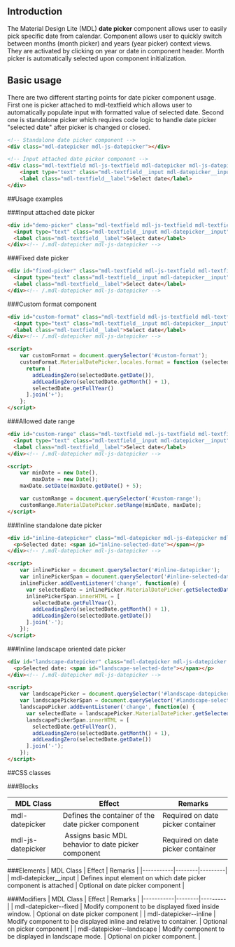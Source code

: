 ## Introduction
The Material Design Lite (MDL) **date picker** component allows user to easily pick specific date from calendar. Component allows user to quickly switch between months (month picker) and years (year picker) context views. They are activated by clicking on year or date in component header. Month picker is automatically selected upon component initialization.

## Basic usage
There are two different starting points for date picker component usage.
First one is picker attached to mdl-textfield which allows user to automatically populate input with formatted value of selected date.
Second one is standalone picker which requires code logic to handle date picker "selected date" after picker is changed or closed.

```html
<!-- Standalone date picker component -->
<div class="mdl-datepicker mdl-js-datepicker"></div>
```

```html
<!-- Input attached date picker component -->
<div class="mdl-textfield mdl-js-textfield mdl-datepicker mdl-js-datepicker">
    <input type="text" class="mdl-textfield__input mdl-datepicker__input">
    <label class="mdl-textfield__label">Select date</label>
</div>
```

##Usage examples

###Input attached date picker

```html
<div id="demo-picker" class="mdl-textfield mdl-js-textfield mdl-textfield--floating-label mdl-datepicker mdl-js-datepicker">
  <input type="text" class="mdl-textfield__input mdl-datepicker__input" required>
  <label class="mdl-textfield__label">Select date</label>
</div><!-- /.mdl-datepicker mdl-js-datepicker -->
```

###Fixed date picker

```html
<div id="fixed-picker" class="mdl-textfield mdl-js-textfield mdl-textfield--floating-label mdl-datepicker mdl-js-datepicker mdl-datepicker--fixed">
  <input type="text" class="mdl-textfield__input mdl-datepicker__input">
  <label class="mdl-textfield__label">Select date</label>
</div><!-- /.mdl-datepicker mdl-js-datepicker -->
```

###Custom format component

```html
<div id="custom-format" class="mdl-textfield mdl-js-textfield mdl-textfield--floating-label mdl-datepicker mdl-js-datepicker mdl-datepicker--fixed">
  <input type="text" class="mdl-textfield__input mdl-datepicker__input">
  <label class="mdl-textfield__label">Select date</label>
</div><!-- /.mdl-datepicker mdl-js-datepicker -->

<script>
    var customFormat = document.querySelector('#custom-format');
    customFormat.MaterialDatePicker.locales.format = function (selectedDate) {
      return [
        addLeadingZero(selectedDate.getDate()),
        addLeadingZero(selectedDate.getMonth() + 1),
        selectedDate.getFullYear()
      ].join('+');
    };
</script>
```


###Allowed date range

```html
<div id="custom-range" class="mdl-textfield mdl-js-textfield mdl-textfield--floating-label mdl-datepicker mdl-js-datepicker mdl-datepicker--fixed">
  <input type="text" class="mdl-textfield__input mdl-datepicker__input">
  <label class="mdl-textfield__label">Select date</label>
</div><!-- /.mdl-datepicker mdl-js-datepicker -->

<script>
    var minDate = new Date(),
        maxDate = new Date();
    maxDate.setDate(maxDate.getDate() + 5);

    var customRange = document.querySelector('#custom-range');
    customRange.MaterialDatePicker.setRange(minDate, maxDate);
</script>
```

###Inline standalone date picker

```html
<div id="inline-datepicker" class="mdl-datepicker mdl-js-datepicker mdl-datepicker--inline is-visible">
  <p>Selected date: <span id="inline-selected-date"></span></p>
</div><!-- /.mdl-datepicker mdl-js-datepicker -->

<script>
    var inlinePicker = document.querySelector('#inline-datepicker');
    var inlinePickerSpan = document.querySelector('#inline-selected-date');
    inlinePicker.addEventListener('change', function(e) {
      var selectedDate = inlinePicker.MaterialDatePicker.getSelectedDate();
      inlinePickerSpan.innerHTML = [
        selectedDate.getFullYear(),
        addLeadingZero(selectedDate.getMonth() + 1),
        addLeadingZero(selectedDate.getDate())
      ].join('-');
    });
</script>
```

###Inline landscape oriented date picker

```html
<div id="landscape-datepicker" class="mdl-datepicker mdl-js-datepicker mdl-datepicker--landscape mdl-datepicker--inline is-visible">
  <p>Selected date: <span id="landscape-selected-date"></span></p>
</div><!-- /.mdl-datepicker mdl-js-datepicker -->

<script>
    var landscapePicker = document.querySelector('#landscape-datepicker');
    var landscapePickerSpan = document.querySelector('#landscape-selected-date');
    landscapePicker.addEventListener('change', function(e) {
      var selectedDate = landscapePicker.MaterialDatePicker.getSelectedDate();
      landscapePickerSpan.innerHTML = [
        selectedDate.getFullYear(),
        addLeadingZero(selectedDate.getMonth() + 1),
        addLeadingZero(selectedDate.getDate())
      ].join('-');
    });
</script>
```

##CSS classes

###Blocks

| MDL Class | Effect | Remarks |
|-----------|--------|---------|
| mdl-datepicker | Defines the container of the date picker component | Required on date picker container |
| mdl-js-datepicker | Assigns basic MDL behavior to date picker component | Required on date picker container |

###Elements
| MDL Class | Effect | Remarks |
|-----------|--------|---------|
| mdl-datepicker__input | Defines input element on which date picker component is attached | Optional on date picker component |

###Modifiers
| MDL Class | Effect | Remarks |
|-----------|--------|---------|
| mdl-datepicker--fixed | Modify component to be displayed fixed inside window. | Optional on date picker component |
| mdl-datepicker--inline | Modify component to be displayed inline and relative to container. | Optional on picker component |
| mdl-datepicker--landscape | Modify component to be displayed in landscape mode. | Optional on picker component. |
